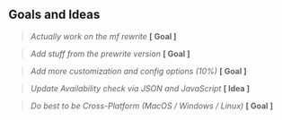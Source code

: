 ## Goals and Ideas
> *Actually work on the mf rewrite* **[ Goal ]**

> *Add stuff from the prewrite version* **[ Goal ]**

> *Add more customization and config options (10%)* **[ Goal ]**

> *Update Availability check via JSON and JavaScript* **[ Idea ]**

> *Do best to be Cross-Platform (MacOS / Windows / Linux)* **[ Goal ]**